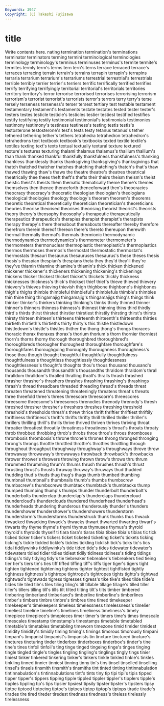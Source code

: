 ```yaml
---
Keywords: 3947 
Copyright: (C) Takeshi Fujisawa
---
```


# title

Write contents here.
nating termination termination's terminations
terminator terminators terming termini terminological terminologies terminology terminology's terminus terminuses
terminus's termite termite's termites termly term's terms tern tern's terns
terrace terraced terrace's terraces terracing terrain terrain's terrains terrapin terrapin's
terrapins terraria terrarium terrarium's terrariums terrestrial terrestrial's terrestrials terrible terribly
terrier terrier's terriers terrific terrifically terrified terrifies terrify terrifying terrifyingly
territorial territorial's territorials territories territory territory's terror terrorise terrorised terrorises
terrorising terrorism terrorism's terrorist terrorist's terrorists terror's terrors terry terry's
terse tersely terseness terseness's terser tersest tertiary test testable testament
testamentary testament's testaments testate testates tested tester tester's testers testes
testicle testicle's testicles testier testiest testified testifies testify testifying testily
testimonial testimonial's testimonials testimonies testimony testimony's testiness testiness's testing testis
testis's testosterone testosterone's test's tests testy tetanus tetanus's tether tethered
tethering tether's tethers tetrahedra tetrahedron tetrahedron's tetrahedrons text textbook textbook's
textbooks texted textile textile's textiles texting text's texts textual textually
textural texture textured texture's textures texturing thalami thalamus thalamus's thallium
thallium's than thank thanked thankful thankfully thankfulness thankfulness's thanking thankless
thanklessly thanks thanksgiving thanksgiving's thanksgivings that thatch thatched thatcher thatches
thatching thatching's thatch's that's thaw thawed thawing thaw's thaws the
theatre theatre's theatres theatrical theatrically thee thees theft theft's thefts
their theirs theism theism's theist theistic theist's theists them thematic
thematically theme theme's themes themselves then thence thenceforth thenceforward then's
theocracies theocracy theocracy's theocratic theologian theologian's theologians theological theologies theology
theology's theorem theorem's theorems theoretic theoretical theoretically theoretician theoretician's theoreticians
theories theorise theorised theorises theorising theorist theorist's theorists theory theory's
theosophy theosophy's therapeutic therapeutically therapeutics therapeutics's therapies therapist therapist's therapists
therapy therapy's there thereabout thereabouts thereafter thereby therefore therefrom therein
thereof thereon there's thereto thereupon therewith thermal thermally thermal's thermals
thermionic thermodynamic thermodynamics thermodynamics's thermometer thermometer's thermometers thermonuclear thermoplastic thermoplastic's
thermoplastics thermos thermoses thermos's thermostat thermostatic thermostat's thermostats thesauri thesaurus
thesauruses thesaurus's these theses thesis thesis's thespian thespian's thespians theta
they they'd they'll they're they've thiamin thiamine thiamine's thiamin's thick
thicken thickened thickener thickener's thickeners thickening thickening's thickenings thickens thicker
thickest thicket thicket's thickets thickly thickness thicknesses thickness's thick's thickset
thief thief's thieve thieved thievery thievery's thieves thieving thievish thigh
thighbone thighbone's thighbones thigh's thighs thimble thimbleful thimbleful's thimblefuls thimble's
thimbles thin thine thing thingamajig thingamajig's thingamajigs thing's things think
thinker thinker's thinkers thinking thinking's thinks thinly thinned thinner thinner's
thinners thinness thinness's thinnest thinning thins third thirdly third's thirds
thirst thirsted thirstier thirstiest thirstily thirsting thirst's thirsts thirsty thirteen
thirteen's thirteens thirteenth thirteenth's thirteenths thirties thirtieth thirtieth's thirtieths thirty
thirty's this thistle thistledown thistledown's thistle's thistles thither tho thong
thong's thongs thoraces thoracic thorax thoraxes thorax's thorium thorium's thorn
thornier thorniest thorn's thorns thorny thorough thoroughbred thoroughbred's thoroughbreds thorougher
thoroughest thoroughfare thoroughfare's thoroughfares thoroughgoing thoroughly thoroughness thoroughness's those thou
though thought thoughtful thoughtfully thoughtfulness thoughtfulness's thoughtless thoughtlessly thoughtlessness thoughtlessness's
thought's thoughts thou's thous thousand thousand's thousands thousandth thousandth's thousandths
thraldom thraldom's thrall thralldom thralldom's thralled thralling thrall's thralls thrash
thrashed thrasher thrasher's thrashers thrashes thrashing thrashing's thrashings thrash's thread
threadbare threaded threading thread's threads threat threaten threatened threatening threateningly
threatens threat's threats three threefold three's threes threescore threescore's threescores
threesome threesome's threesomes threnodies threnody threnody's thresh threshed thresher thresher's
threshers threshes threshing threshold threshold's thresholds thresh's threw thrice thrift
thriftier thriftiest thriftily thriftiness thriftiness's thrift's thrifts thrifty thrill thrilled
thriller thriller's thrillers thrilling thrill's thrills thrive thrived thriven thrives
thriving throat throatier throatiest throatily throatiness throatiness's throat's throats throaty
throb throbbed throbbing throb's throbs throe throe's throes thromboses thrombosis
thrombosis's throne throne's thrones throng thronged thronging throng's throngs throttle
throttled throttle's throttles throttling through throughout throughput throughway throughway's throughways
throve throw throwaway throwaway's throwaways throwback throwback's throwbacks thrower thrower's
throwers throwing thrown throw's throws thru thrum thrummed thrumming thrum's
thrums thrush thrushes thrush's thrust thrusting thrust's thrusts thruway thruway's
thruways thud thudded thudding thud's thuds thug thug's thugs thumb
thumbed thumbing thumbnail thumbnail's thumbnails thumb's thumbs thumbscrew thumbscrew's thumbscrews
thumbtack thumbtack's thumbtacks thump thumped thumping thump's thumps thunder thunderbolt
thunderbolt's thunderbolts thunderclap thunderclap's thunderclaps thundercloud thundercloud's thunderclouds thundered thunderhead
thunderhead's thunderheads thundering thunderous thunderously thunder's thunders thundershower thundershower's thundershowers
thunderstorm thunderstorm's thunderstorms thunderstruck thunk thunks thus thwack thwacked thwacking
thwack's thwacks thwart thwarted thwarting thwart's thwarts thy thyme thyme's
thymi thymus thymuses thymus's thyroid thyroid's thyroids thyself ti tiara
tiara's tiaras tibia tibiae tibia's tibias tic tick ticked ticker
ticker's tickers ticket ticketed ticketing ticket's tickets ticking ticking's tickle
tickled tickle's tickles tickling ticklish tick's ticks tic's tics tidal
tiddlywinks tiddlywinks's tide tided tide's tides tidewater tidewater's tidewaters tidied
tidier tidies tidiest tidily tidiness tidiness's tiding tidings tidings's tidy
tidying tidy's tie tiebreaker tiebreaker's tiebreakers tied tieing tier tier's
tiers tie's ties tiff tiffed tiffing tiff's tiffs tiger tiger's
tigers tight tighten tightened tightening tightens tighter tightest tightfisted tightly
tightness tightness's tightrope tightrope's tightropes tights tights's tightwad tightwad's tightwads
tigress tigresses tigress's tike tike's tikes tilde tilde's tildes tile
tiled tile's tiles tiling tiling's till tillable tillage tillage's tilled
tiller tiller's tillers tilling till's tills tilt tilted tilting tilt's
tilts timber timbered timbering timberland timberland's timberline timberline's timberlines timber's
timbers timbre timbre's timbres time timed timekeeper timekeeper's timekeepers timeless
timelessness timelessness's timelier timeliest timeline timeline's timelines timeliness timeliness's timely
timepiece timepiece's timepieces timer timer's timers time's times timescale timescales
timestamp timestamp's timestamps timetable timetabled timetable's timetables timetabling timeworn timezone
timid timider timidest timidity timidity's timidly timing timing's timings timorous
timorously timpani timpani's timpanist timpanist's timpanists tin tincture tinctured tincture's
tinctures tincturing tinder tinderbox tinderboxes tinderbox's tinder's tine tine's tines
tinfoil tinfoil's ting tinge tinged tingeing tinge's tinges tinging tingle
tingled tingle's tingles tingling tingling's tinglings tingly tings tinier tiniest
tinker tinkered tinkering tinker's tinkers tinkle tinkled tinkle's tinkles tinkling
tinned tinnier tinniest tinning tinny tin's tins tinsel tinselled tinselling
tinsel's tinsels tinsmith tinsmith's tinsmiths tint tinted tinting tintinnabulation tintinnabulation's
tintinnabulations tint's tints tiny tip tipi tipi's tipis tipped tipper
tipper's tippers tipping tipple tippled tippler tippler's tipplers tipple's tipples
tippling tip's tips tipsier tipsiest tipsily tipster tipster's tipsters tipsy
tiptoe tiptoed tiptoeing tiptoe's tiptoes tiptop tiptop's tiptops tirade tirade's
tirades tire tired tireder tiredest tiredness tiredness's tireless tirelessly tirelessness
